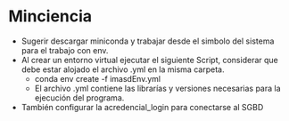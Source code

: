 # Minciencia
* Sugerir descargar miniconda y trabajar desde el simbolo del sistema para el trabajo con env.
* Al crear un entorno virtual ejecutar el siguiente Script, considerar que debe estar alojado el archivo .yml en la misma carpeta.
    * conda env create -f imasdEnv.yml
    * El archivo .yml contiene las librarías y versiones necesarias para la ejecución del programa.
* También configurar la acredencial_login para conectarse al SGBD